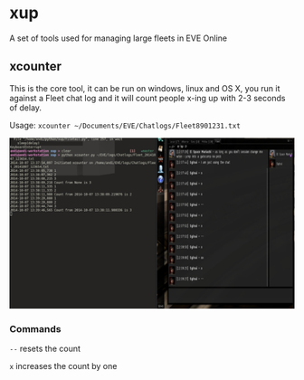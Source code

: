 # xup

A set of tools used for managing large fleets in EVE Online

## xcounter

This is the core tool, it can be run on windows, linux and OS X, you run it against a Fleet chat log and it will count people x-ing up with 2-3 seconds of delay.

Usage: `xcounter ~/Documents/EVE/Chatlogs/Fleet8901231.txt`

![xcounter screenshot](/xcounter.png)

### Commands

`--` resets the count

`x` increases the count by one
